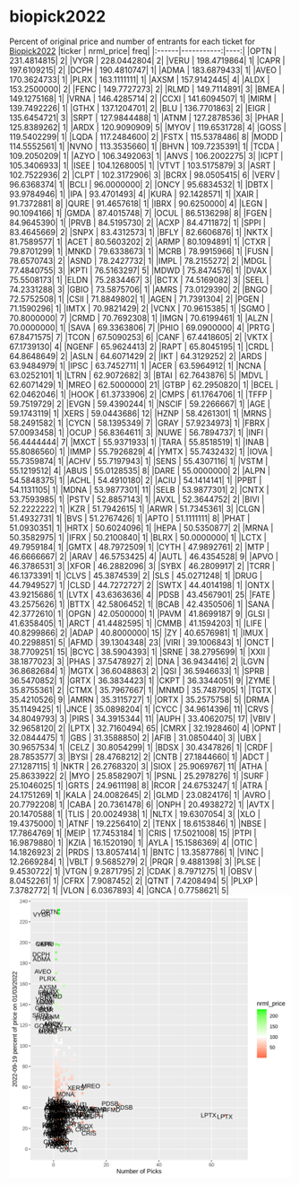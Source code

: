 # biopick2022
Percent of original price and number of entrants for each ticket for [Biopick2022](https://twitter.com/hashtag/Biopick2022)
|ticker |  nrml_price| freq|
|:------|-----------:|----:|
|OPTN   | 231.4814815|    2|
|VYGR   | 228.0442804|    2|
|VERU   | 198.4719864|    1|
|CAPR   | 197.6109215|    2|
|DCPH   | 190.4810747|    1|
|ADMA   | 183.6879433|    1|
|AVEO   | 170.3624733|    1|
|PLRX   | 163.1111111|    1|
|AXSM   | 157.9142445|    4|
|ALDX   | 153.2500000|    2|
|FENC   | 149.7727273|    2|
|RLMD   | 149.7114891|    3|
|BMEA   | 149.1275168|    1|
|VRNA   | 146.4285714|    2|
|CCXI   | 141.6094507|    1|
|MIRM   | 139.7492226|    1|
|GTHX   | 137.1204701|    2|
|BLU    | 136.7701863|    2|
|EIGR   | 135.6454721|    3|
|SRPT   | 127.9844488|    1|
|ATNM   | 127.2878536|    3|
|PHAR   | 125.8389262|    1|
|ARDX   | 120.9090909|    5|
|MYOV   | 119.6531728|    4|
|GOSS   | 119.5402299|    1|
|LQDA   | 117.2484600|    2|
|FSTX   | 115.5378486|    8|
|MODD   | 114.5552561|    1|
|NVNO   | 113.3535660|    1|
|BHVN   | 109.7235391|    1|
|TCDA   | 109.2050209|    1|
|AZYO   | 106.3492063|    1|
|ANVS   | 106.2002275|    3|
|ICPT   | 105.3406933|    1|
|ISEE   | 104.1268005|    1|
|VTVT   | 103.5175879|    3|
|ASRT   | 102.7522936|    2|
|CLPT   | 102.3172906|    3|
|BCRX   |  98.0505415|    6|
|VERV   |  96.6368374|    1|
|BCLI   |  96.0000000|    2|
|ONCY   |  95.6834532|    1|
|DBTX   |  93.9784946|    1|
|IPA    |  93.4701493|    4|
|KURA   |  92.1428571|    1|
|XAIR   |  91.7372881|    8|
|QURE   |  91.4657618|    1|
|IBRX   |  90.6250000|    4|
|LEGN   |  90.1094166|    1|
|GMDA   |  87.4015748|    7|
|OCUL   |  86.5136298|    8|
|FGEN   |  84.9645390|    1|
|PRVB   |  84.5195730|    2|
|ACXP   |  84.4711872|    1|
|SPPI   |  83.4645669|    2|
|SNPX   |  83.4312573|    1|
|BFLY   |  82.6606876|    1|
|NKTX   |  81.7589577|    1|
|ACET   |  80.5603202|    2|
|ARMP   |  80.1094891|    1|
|CTXR   |  79.8701299|    1|
|MNKD   |  79.6338673|    1|
|MCRB   |  78.9915966|    1|
|FUSN   |  78.6570743|    2|
|ASND   |  78.2427732|    1|
|IMPL   |  78.2155272|    2|
|MDGL   |  77.4840755|    3|
|KPTI   |  76.5163297|    5|
|MDWD   |  75.8474576|    1|
|DVAX   |  75.5508173|    1|
|ELDN   |  75.2834467|    3|
|BCTX   |  74.5169082|    3|
|SEEL   |  74.2331288|    3|
|GBIO   |  73.5875706|    1|
|AMRS   |  73.0129390|    2|
|BNGO   |  72.5752508|    1|
|CSII   |  71.8849802|    1|
|AGEN   |  71.7391304|    2|
|PGEN   |  71.1590296|    1|
|IMTX   |  70.9821429|    2|
|VCNX   |  70.9615385|    1|
|SGMO   |  70.8000000|    7|
|CRMD   |  70.7692308|    1|
|IMGN   |  70.6199461|    1|
|ALZN   |  70.0000000|    1|
|SAVA   |  69.3363806|    7|
|PHIO   |  69.0900000|    4|
|PRTG   |  67.8471575|    7|
|TCON   |  67.5090253|    6|
|CANF   |  67.4418605|    2|
|VKTX   |  67.1739130|    4|
|NGENF  |  65.9624413|    2|
|RAPT   |  65.8045195|    1|
|CRDL   |  64.8648649|    2|
|ASLN   |  64.6071429|    2|
|IKT    |  64.3129252|    2|
|ARDS   |  63.9484979|    1|
|IPSC   |  63.7452711|    1|
|ACER   |  63.5964912|    1|
|NCNA   |  63.0252101|    1|
|LTRN   |  62.9072682|    3|
|BTAI   |  62.7643876|    5|
|MDVL   |  62.6071429|    1|
|MREO   |  62.5000000|   21|
|GTBP   |  62.2950820|    1|
|BCEL   |  62.0462046|    1|
|HOOK   |  61.3733906|    2|
|CMPS   |  61.1764706|    1|
|TFFP   |  59.7519729|    2|
|EVGN   |  59.4390244|    1|
|NSCIF  |  59.2266667|    1|
|AGE    |  59.1743119|    1|
|XERS   |  59.0443686|   12|
|HZNP   |  58.4261301|    1|
|MRNS   |  58.2491582|    1|
|CYCN   |  58.1395349|    7|
|GRAY   |  57.9234973|    1|
|FBRX   |  57.0093458|    1|
|OCUP   |  56.8364611|    3|
|NUWE   |  56.7894737|    1|
|INFI   |  56.4444444|    7|
|MXCT   |  55.9371933|    1|
|TARA   |  55.8518519|    1|
|INAB   |  55.8086560|    1|
|IMMP   |  55.7926829|    4|
|YMTX   |  55.7432432|    1|
|IOVA   |  55.7359874|    1|
|ACHV   |  55.7197943|    1|
|SENS   |  55.4307116|    1|
|VSTM   |  55.1219512|    4|
|ABUS   |  55.0128535|    8|
|DARE   |  55.0000000|    2|
|ALPN   |  54.5848375|    1|
|ACHL   |  54.4910180|    2|
|ACIU   |  54.1414141|    1|
|PPBT   |  54.1131105|    1|
|MDNA   |  53.9877301|   11|
|SELB   |  53.9877301|    2|
|CNTX   |  53.7593985|    1|
|PSTV   |  52.8857143|    1|
|AVXL   |  52.3644752|    2|
|BIVI   |  52.2222222|    1|
|KZR    |  51.7942615|    1|
|ARWR   |  51.7345361|    3|
|CLGN   |  51.4932731|    1|
|BVS    |  51.2767426|    1|
|APTO   |  51.1111111|    8|
|PHAT   |  51.0930351|    1|
|HRTX   |  50.6024096|    1|
|HEPA   |  50.5350877|    2|
|MRNA   |  50.3582975|    1|
|IFRX   |  50.2100840|    1|
|BLRX   |  50.0000000|    1|
|LCTX   |  49.7959184|    1|
|GMTX   |  48.7972509|    1|
|CYTH   |  47.9892761|    2|
|MTP    |  46.6666667|    2|
|ARAV   |  46.5753425|    4|
|AUTL   |  46.4354528|    9|
|APVO   |  46.3786531|    3|
|XFOR   |  46.2882096|    3|
|SYBX   |  46.2809917|    2|
|TCRR   |  46.1373391|    1|
|CLVS   |  45.3874539|    2|
|SLS    |  45.0271248|    1|
|DRUG   |  44.7949527|    1|
|CLSD   |  44.7272727|    2|
|SWTX   |  44.4014198|    1|
|ONTX   |  43.9215686|    1|
|LVTX   |  43.6363636|    4|
|PDSB   |  43.4567901|   25|
|FATE   |  43.2575626|    1|
|BTTX   |  42.5806452|    1|
|BCAB   |  42.4350506|    1|
|SANA   |  42.3772610|    1|
|OPGN   |  42.0500000|    1|
|PAVM   |  41.8699187|    9|
|GLSI   |  41.6358405|    1|
|ARCT   |  41.4482595|    1|
|CMMB   |  41.1594203|    1|
|LIFE   |  40.8299866|    2|
|ADAP   |  40.8000000|   15|
|ZY     |  40.6576981|    1|
|IMUX   |  40.2298851|    5|
|AFMD   |  39.1304348|   23|
|VIRI   |  39.1006843|    1|
|ONCT   |  38.7709251|   15|
|BCYC   |  38.5904393|    1|
|SRNE   |  38.2795699|    1|
|XXII   |  38.1877023|    3|
|PHAS   |  37.5478927|    2|
|DNA    |  36.9434416|    2|
|LGVN   |  36.8682684|    1|
|MGTX   |  36.6048863|    2|
|QSI    |  36.5946633|    1|
|SPRB   |  36.5470852|    1|
|GRTX   |  36.3834423|    1|
|CKPT   |  36.3344051|    9|
|ZYME   |  35.8755361|    2|
|CTMX   |  35.7967667|    1|
|MNMD   |  35.7487905|    1|
|TGTX   |  35.4210526|    9|
|AMRN   |  35.3115727|    1|
|ORTX   |  35.2575758|    5|
|DRMA   |  35.1149425|    1|
|JNCE   |  35.0898204|    1|
|CYCC   |  34.9614396|   11|
|CRVS   |  34.8049793|    3|
|PIRS   |  34.3915344|   11|
|AUPH   |  33.4062075|   17|
|VBIV   |  32.9658120|    2|
|LPTX   |  32.7160494|   65|
|CMRX   |  32.1928460|    4|
|OPNT   |  32.0844475|    1|
|GBS    |  31.3588850|    2|
|AFIB   |  31.0850440|    3|
|UBX    |  30.9657534|    1|
|CELZ   |  30.8054299|    1|
|BDSX   |  30.4347826|    1|
|CRDF   |  28.7853577|    3|
|BYSI   |  28.4768212|    2|
|CNTB   |  27.1844660|    1|
|ADCT   |  27.1287115|    1|
|NKTR   |  26.2768320|    3|
|SIOX   |  25.9069767|   11|
|ATHA   |  25.8633922|    2|
|MYO    |  25.8582907|    1|
|PSNL   |  25.2978276|    1|
|SURF   |  25.1046025|    1|
|GRTS   |  24.9611198|    8|
|RCOR   |  24.6753247|    1|
|ATRA   |  24.1751269|    1|
|KALA   |  24.0082645|    2|
|GLMD   |  23.0824176|    1|
|AVRO   |  20.7792208|    1|
|CABA   |  20.7361478|    6|
|ONPH   |  20.4938272|    1|
|AVTX   |  20.1470588|    1|
|TLIS   |  20.0024938|    1|
|NLTX   |  19.6307054|    3|
|XLO    |  19.4375000|    1|
|ATNF   |  19.2256410|    2|
|TENX   |  18.6153846|    1|
|NBSE   |  17.7864769|    1|
|MEIP   |  17.7453184|    1|
|CRIS   |  17.5021008|   15|
|PTPI   |  16.9879880|    1|
|KZIA   |  16.1520190|    1|
|AYLA   |  15.1586369|    4|
|OTIC   |  14.1826923|    2|
|PRDS   |  13.8057414|    1|
|BNTC   |  13.3587786|    1|
|VINC   |  12.2669284|    1|
|VBLT   |   9.5685279|    2|
|PRQR   |   9.4881398|    3|
|PLSE   |   9.4530722|    1|
|VTGN   |   9.2871795|    2|
|CDAK   |   8.7971275|    1|
|OBSV   |   8.0452261|    1|
|CFRX   |   7.9087452|    2|
|QTNT   |   7.4208494|    5|
|PLXP   |   7.3782772|    1|
|VLON   |   6.0367893|    4|
|GNCA   |   0.7758621|    5|
![retvspicks](biopicks.png?raw=true)
